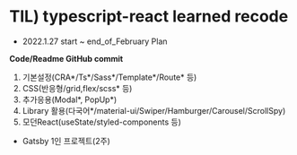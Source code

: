 # TIL) typescript-react learned recode
 - 2022.1.27 start ~ end_of_February Plan

**Code/Readme GitHub commit**
1. 기본설정(CRA*/Ts*/Sass*/Template*/Route* 등)
2. CSS(반응형/grid,flex/scss* 등)
3. 추가응용(Modal*, PopUp*)
4. Library 활용(다국어*/material-ui/Swiper/Hamburger/Carousel/ScrollSpy)
5. 모던React(useState/styled-components 등)
+ Gatsby 1인 프로젝트(2주)
